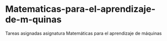 # Matematicas-para-el-aprendizaje-de-m-quinas
Tareas asignadas asignatura Matemáticas para el aprendizaje de máquinas
